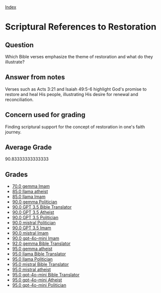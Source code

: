 
[Index](../../index.md)
# Scriptural References to Restoration
## Question
Which Bible verses emphasize the theme of restoration and what do they illustrate?

## Answer from notes
Verses such as Acts 3:21 and Isaiah 49:5-6 highlight God's promise to restore and heal His people, illustrating His desire for renewal and reconciliation.

## Concern used for grading
Finding scriptural support for the concept of restoration in one's faith journey.

## Average Grade
90.83333333333333

## Grades
 * [70.0 gemma Imam](../answers/gemma_Imam/Scriptural_References_to_Restoration.md)
 * [85.0 llama atheist](../answers/llama_atheist/Scriptural_References_to_Restoration.md)
 * [85.0 llama Imam](../answers/llama_Imam/Scriptural_References_to_Restoration.md)
 * [90.0 gemma Politician](../answers/gemma_Politician/Scriptural_References_to_Restoration.md)
 * [90.0 GPT 3.5 Bible Translator](../answers/GPT_3.5_Bible_Translator/Scriptural_References_to_Restoration.md)
 * [90.0 GPT 3.5 Atheist](../answers/GPT_3.5_Atheist/Scriptural_References_to_Restoration.md)
 * [90.0 GPT 3.5 Politician](../answers/GPT_3.5_Politician/Scriptural_References_to_Restoration.md)
 * [90.0 mistral Politician](../answers/mistral_Politician/Scriptural_References_to_Restoration.md)
 * [90.0 GPT 3.5 Imam](../answers/GPT_3.5_Imam/Scriptural_References_to_Restoration.md)
 * [90.0 mistral Imam](../answers/mistral_Imam/Scriptural_References_to_Restoration.md)
 * [90.0 gpt-4o-mini Imam](../answers/gpt-4o-mini_Imam/Scriptural_References_to_Restoration.md)
 * [92.0 gemma Bible Translator](../answers/gemma_Bible_Translator/Scriptural_References_to_Restoration.md)
 * [95.0 gemma atheist](../answers/gemma_atheist/Scriptural_References_to_Restoration.md)
 * [95.0 llama Bible Translator](../answers/llama_Bible_Translator/Scriptural_References_to_Restoration.md)
 * [95.0 llama Politician](../answers/llama_Politician/Scriptural_References_to_Restoration.md)
 * [95.0 mistral Bible Translator](../answers/mistral_Bible_Translator/Scriptural_References_to_Restoration.md)
 * [95.0 mistral atheist](../answers/mistral_atheist/Scriptural_References_to_Restoration.md)
 * [95.0 gpt-4o-mini Bible Translator](../answers/gpt-4o-mini_Bible_Translator/Scriptural_References_to_Restoration.md)
 * [95.0 gpt-4o-mini Atheist](../answers/gpt-4o-mini_Atheist/Scriptural_References_to_Restoration.md)
 * [95.0 gpt-4o-mini Politician](../answers/gpt-4o-mini_Politician/Scriptural_References_to_Restoration.md)
